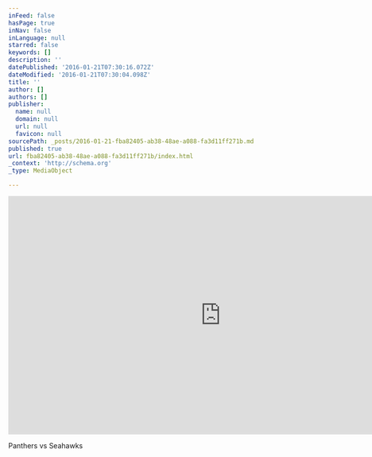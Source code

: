 ```yaml
---
inFeed: false
hasPage: true
inNav: false
inLanguage: null
starred: false
keywords: []
description: ''
datePublished: '2016-01-21T07:30:16.072Z'
dateModified: '2016-01-21T07:30:04.098Z'
title: ''
author: []
authors: []
publisher:
  name: null
  domain: null
  url: null
  favicon: null
sourcePath: _posts/2016-01-21-fba82405-ab38-48ae-a088-fa3d11ff271b.md
published: true
url: fba82405-ab38-48ae-a088-fa3d11ff271b/index.html
_context: 'http://schema.org'
_type: MediaObject

---
```

<iframe src="https://cdn.embedly.com/widgets/media.html?url=https%3A%2F%2Fwww.youtube.com%2Fwatch%3Fv%3DSJ9oAHZJ4iU%26feature%3Dyoutu.be&amp;src=http%3A%2F%2Fwww.youtube.com%2Fembed%2FSJ9oAHZJ4iU&amp;type=text%2Fhtml&amp;key=b7d04c9b404c499eba89ee7072e1c4f7&amp;schema=youtube" width="854" height="480" scrolling="no" frameborder="0" allowfullscreen="allowfullscreen" style=""></iframe>

Panthers vs  Seahawks